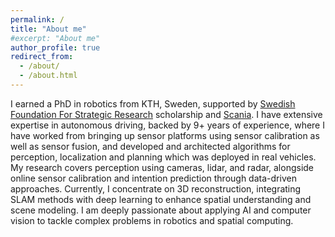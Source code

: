 ```yaml
---
permalink: /
title: "About me"
#excerpt: "About me"
author_profile: true
redirect_from: 
  - /about/
  - /about.html
---
```

<p style="text-align: justify;"> 

I earned a PhD in robotics from KTH, Sweden, supported by <a href="https://strategiska.se/en/">Swedish Foundation For Strategic Research</a> scholarship and <a href="https://www.scania.com/">Scania</a>. I have extensive expertise in autonomous driving, backed by 9+ years of experience, where I have worked from bringing up sensor platforms using sensor calibration as well as sensor fusion, and developed and architected algorithms for perception, localization and planning which was deployed in real vehicles. My research covers perception using cameras, lidar, and radar, alongside online sensor calibration and intention prediction through data-driven approaches. Currently, I concentrate on 3D reconstruction, integrating SLAM methods with deep learning to enhance spatial understanding and scene modeling. I am deeply passionate about applying AI and computer vision to tackle complex problems in robotics and spatial computing.
</p>
